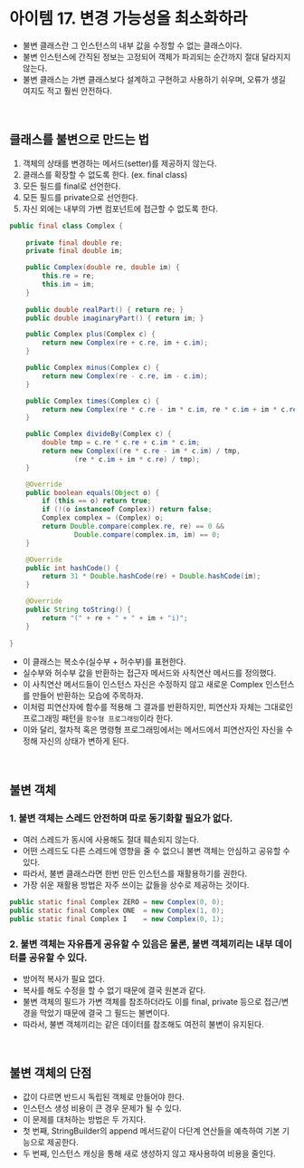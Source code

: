 # 아이템 17. 변경 가능성을 최소화하라

* 불변 클래스란 그 인스턴스의 내부 값을 수정할 수 없는 클래스이다.
* 불변 인스턴스에 간직된 정보는 고정되어 객체가 파괴되는 순간까지 절대 달라지지 않는다.
* 불변 클래스는 가변 클래스보다 설계하고 구현하고 사용하기 쉬우며, 오류가 생길 여지도 적고 훨씬 안전하다.

<br>

## 클래스를 불변으로 만드는 법
1. 객체의 상태를 변경하는 메서드(setter)를 제공하지 않는다.
2. 클래스를 확장할 수 없도록 한다. (ex. final class)
3. 모든 필드를 final로 선언한다.
4. 모든 필드를 private으로 선언한다.
5. 자신 외에는 내부의 가변 컴포넌트에 접근할 수 없도록 한다.
```java
public final class Complex {
    
    private final double re;
    private final double im;

    public Complex(double re, double im) {
        this.re = re;
        this.im = im;
    }
    
    public double realPart() { return re; }
    public double imaginaryPart() { return im; }

    public Complex plus(Complex c) {
        return new Complex(re + c.re, im + c.im);
    }

    public Complex minus(Complex c) {
        return new Complex(re - c.re, im - c.im);
    }

    public Complex times(Complex c) {
        return new Complex(re * c.re - im * c.im, re * c.im + im * c.re);
    }

    public Complex divideBy(Complex c) {
        double tmp = c.re * c.re + c.im * c.im;
        return new Complex((re * c.re - im * c.im) / tmp,
                (re * c.im + im * c.re) / tmp);
    }

    @Override
    public boolean equals(Object o) {
        if (this == o) return true;
        if (!(o instanceof Complex)) return false;
        Complex complex = (Complex) o;
        return Double.compare(complex.re, re) == 0 &&
                Double.compare(complex.im, im) == 0;
    }

    @Override
    public int hashCode() {
        return 31 * Double.hashCode(re) + Double.hashCode(im);
    }

    @Override
    public String toString() {
        return "(" + re + " + " + im + "i)";
    }
    
}
```
* 이 클래스는 복소수(실수부 + 허수부)를 표현한다.
* 실수부와 허수부 값을 반환하는 접근자 메서드와 사칙연산 메서드를 정의했다.
* 이 사칙연산 메서드들이 인스턴스 자신은 수정하지 않고 새로운 Complex 인스턴스를 만들어 반환하는 모습에 주목하자.
* 이처럼 피연산자에 함수를 적용해 그 결과를 반환하지만, 피연산자 자체는 그대로인 프로그래밍 패턴을 `함수형 프로그래밍`이라 한다.
* 이와 달리, 절차적 혹은 명령형 프로그래밍에서는 메서드에서 피연산자인 자신을 수정해 자신의 상태가 변하게 된다.

<br>

## 불변 객체
### 1. 불변 객체는 스레드 안전하며 따로 동기화할 필요가 없다.
* 여러 스레드가 동시에 사용해도 절대 훼손되지 않는다. 
* 어떤 스레드도 다른 스레드에 영향을 줄 수 없으니 불변 객체는 안심하고 공유할 수 있다.
* 따라서, 불변 클래스라면 한번 만든 인스턴스를 재활용하기를 권한다.
* 가장 쉬운 재활용 방법은 자주 쓰이는 값들을 상수로 제공하는 것이다.
```java
public static final Complex ZERO = new Complex(0, 0);
public static final Complex ONE  = new Complex(1, 0);
public static final Complex I    = new Complex(0, 1);
```

### 2. 불변 객체는 자유롭게 공유할 수 있음은 물론, 불변 객체끼리는 내부 데이터를 공유할 수 있다.
* 방어적 복사가 필요 없다.
* 복사를 해도 수정을 할 수 없기 때문에 결국 원본과 같다.
* 불변 객체의 필드가 가변 객체를 참조하더라도 이를 final, private 등으로 접근/변경을 막았기 때문에 결국 그 필드는 불변이다.
* 따라서, 불변 객체끼리는 같은 데이터를 참조해도 여전히 불변이 유지된다.

<br>

## 불변 객체의 단점
* 값이 다르면 반드시 독립된 객체로 만들어야 한다.
* 인스턴스 생성 비용이 큰 경우 문제가 될 수 있다.
* 이 문제를 대처하는 방법은 두 가지다.
* 첫 번째, StringBuilder의 append 메서드같이 다단계 연산들을 예측하여 기본 기능으로 제공한다.
* 두 번째, 인스턴스 캐싱을 통해 새로 생성하지 않고 재사용하여 비용을 줄인다.